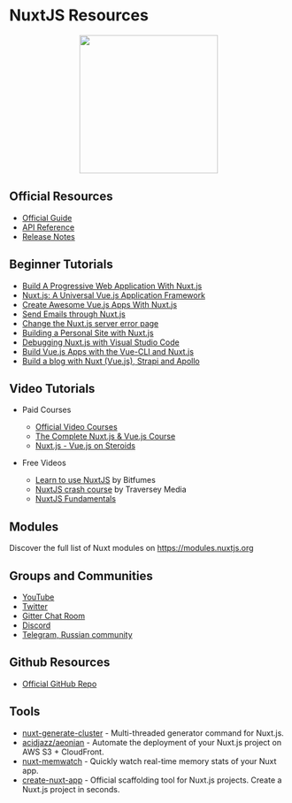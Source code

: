 # NuxtJS Resources

<div align="center">
	<code><img height="250" src="https://camo.githubusercontent.com/49c42d378786095b27eaf4d9b5241612b03abd30705a919aa2aa0efdc5e9d907/68747470733a2f2f6e7578746a732e6f72672f6d6574615f3430302e706e67"></code>
</div>

## Official Resources
- [Official Guide](https://nuxtjs.org/guide)
- [API Reference](https://nuxtjs.org/api)
- [Release Notes](https://github.com/nuxt/nuxt.js/releases)

## Beginner Tutorials
- [Build A Progressive Web Application With Nuxt.js](https://scotch.io/tutorials/build-a-progressive-web-application-with-nuxtjs?utm_source=devglan)
- [Nuxt.js: A Universal Vue.js Application Framework](https://www.sitepoint.com/nuxt-js-universal-vue-js/)
- [Create Awesome Vue.js Apps With Nuxt.js](https://school.programwitherik.com/p/create-awesome-vue-js-apps-with-nuxt-js)
- [Send Emails through Nuxt.js](https://blog.lichter.io/posts/sending-emails-through-nuxtjs?ref=awesome-nuxt)
- [Change the Nuxt.js server error page](https://blog.lichter.io/posts/change-the-nuxtjs-server-error-page?ref=awesome-nuxt)
- [Building a Personal Site with Nuxt.js](https://medium.com/@kenrogers/building-a-personal-site-with-nuxt-js-96e5703079)
- [Debugging Nuxt.js with Visual Studio Code](https://medium.com/@marshallswain/debugging-nuxt-js-with-visual-studio-code-724920140b8f)
- [Build Vue.js Apps with the Vue-CLI and Nuxt.js](https://egghead.io/lessons/vue-build-vue-js-apps-with-the-vue-cli-and-nuxt-js)
- [Build a blog with Nuxt (Vue.js), Strapi and Apollo](https://strapi.io/blog/build-a-blog-using-nuxt-strapi-and-apollo/)


## Video Tutorials 
- Paid Courses
  - [Official Video Courses](https://masteringnuxt.com/?utm_source=nuxt&utm_medium=link&utm_campaign=navbar_link)
  - [The Complete Nuxt.js & Vue.js Course](https://www.udemy.com/course/the-complete-nuxtjs-vuejs-course-self-promo-app/)
  - [Nuxt.js - Vue.js on Steroids](https://www.udemy.com/course/nuxtjs-vuejs-on-steroids/)

- Free Videos
  - [Learn to use NuxtJS](https://www.youtube.com/playlist?list=PLe30vg_FG4OQihO5an0tNT_dpkxig8iPz) by Bitfumes
  - [NuxtJS crash course](https://www.youtube.com/watch?v=ltzlhAxJr74) by Traversey Media
  - [NuxtJS Fundamentals](https://vueschool.io/courses/nuxtjs-fundamentals)

## Modules

Discover the full list of Nuxt modules on https://modules.nuxtjs.org

## Groups and Communities

- [YouTube](https://www.youtube.com/channel/UCJ9jj5YMzo-HsyM6WG9Q_Lg)
- [Twitter](https://twitter.com/nuxt_js)
- [Gitter Chat Room](https://gitter.im/nuxt/nuxt.js)
- [Discord](https://discordapp.com/invite/VApZF5W)
- [Telegram, Russian community](https://t.me/nuxtjs_ru)

## Github Resources
- [Official GitHub Repo](https://github.com/nuxt/nuxt.js) 

## Tools

- [nuxt-generate-cluster](https://github.com/nuxt-community/nuxt-generate-cluster) - Multi-threaded generator command for Nuxt.js.
- [acidjazz/aeonian](https://github.com/acidjazz/aeonian) - Automate the deployment of your Nuxt.js project on AWS S3 + CloudFront.
- [nuxt-memwatch](https://github.com/pimlie/nuxt-memwatch) - Quickly watch real-time memory stats of your Nuxt app.
- [create-nuxt-app](https://github.com/nuxt/create-nuxt-app) - Official scaffolding tool for Nuxt.js projects. Create a Nuxt.js project in seconds.